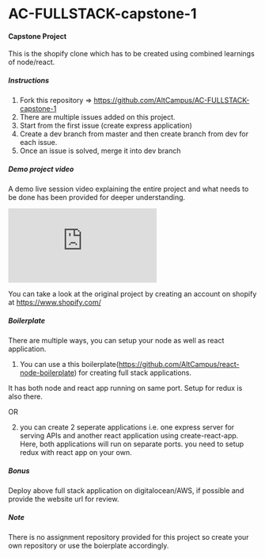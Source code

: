 # AC-FULLSTACK-capstone-1

#### Capstone Project

This is the shopify clone which has to be created using combined learnings of node/react.

##### Instructions

1. Fork this repository => https://github.com/AltCampus/AC-FULLSTACK-capstone-1
2. There are multiple issues added on this project.
3. Start from the first issue (create express application) 
4. Create a dev branch from master and then create branch from dev for each issue.
5. Once an issue is solved, merge it into dev branch

##### Demo project video

A demo live session video explaining the entire project and what needs to be done has been provided for deeper understanding.

<div class="youtube-embed">
  <iframe src="https://www.youtube-nocookie.com/embed/Nnoq2JM4wfo?rel=0" frameborder="0" allow="accelerometer; autoplay; encrypted-media; gyroscope; picture-in-picture" allowfullscreen></iframe>
</div>

You can take a look at the original project by creating an account on shopify at https://www.shopify.com/


##### Boilerplate

There are multiple ways, you can setup your node as well as react application.

1. You can use a this boilerplate(https://github.com/AltCampus/react-node-boilerplate) for creating full stack applications.

It has both node and react app running on same port. Setup for redux is also there.

OR

2. you can create 2 seperate applications i.e. one express server for serving APIs and another react application using create-react-app. Here, both applications will run on separate ports. you need to setup redux with react app on your own. 


##### Bonus
Deploy above full stack application on digitalocean/AWS, if possible and provide the website url for review.  

##### Note
There is no assignment repository provided for this project so create your own repository or use the boierplate accordingly.

